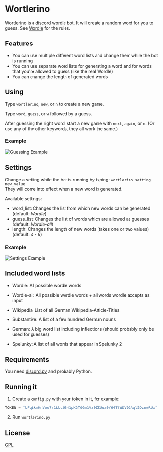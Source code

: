 # Wortlerino

Wortlerino is a discord wordle bot. It will create a random word for you to guess. See [Wordle](https://www.powerlanguage.co.uk/wordle/) for the rules.

## Features

- You can use multiple different word lists and change them while the bot is running
- You can use separate word lists for generating a word and for words that you're allowed to guess (like the real Wordle)
- You can change the length of generated words

## Using

Type `wortlerino`, `new`, or `n` to create a new game.

Type `word`, `guess`, or `w` followed by a guess.

After guessing the right word, start a new game with `next`, `again`, or `n`. (Or use any of the other keywords, they all work the same.)

### Example

![Guessing Example](https://user-images.githubusercontent.com/29143981/152344303-a73410b3-ec3f-49cb-835e-8fb2d9ef36e6.png)

## Settings

Change a setting while the bot is running by typing: `wortlerino setting new_value`  
They will come into effect when a new word is generated.

Available settings:
- word_list: Changes the list from which new words can be generated (default: _Wordle_)
- guess_list: Changes the list of words which are allowed as guesses (default: _Wordle-all_)
- length: Changes the length of new words (takes one or two values) (default: _4 - 6_)

### Example

![Settings Example](https://user-images.githubusercontent.com/29143981/152359294-a5ddf2b8-76bb-4759-9566-397764fba836.png)

## Included word lists

- Wordle: All possible wordle words

- Wordle-all: All possible wordle words + all words wordle accepts as input

- Wikipedia: List of all German Wikipedia-Article-Titles

- Substantive: A list of a few hundred German nouns

- German: A big word list including inflections (should probably only be used for guesses)

- Spelunky: A list of all words that appear in Spelunky 2

## Requirements

You need [discord.py](https://pypi.org/project/discord.py/) and probably Python.

## Running it

1. Create a `config.py` with your token in it, for example:
```python
TOKEN = "bFqLkmKnVoo7r1Lbc6S41pK3T0Gm1Vz9ZZUua9Y64TfWDV05Aql5DznwRUx"
```

2. Run `wortlerino.py`

## License
[GPL](https://choosealicense.com/licenses/gpl-3.0/)